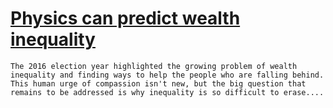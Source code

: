 # [Physics can predict wealth inequality](undefined)

    The 2016 election year highlighted the growing problem of wealth inequality and finding ways to help the people who are falling behind. This human urge of compassion isn't new, but the big question that remains to be addressed is why inequality is so difficult to erase....
  